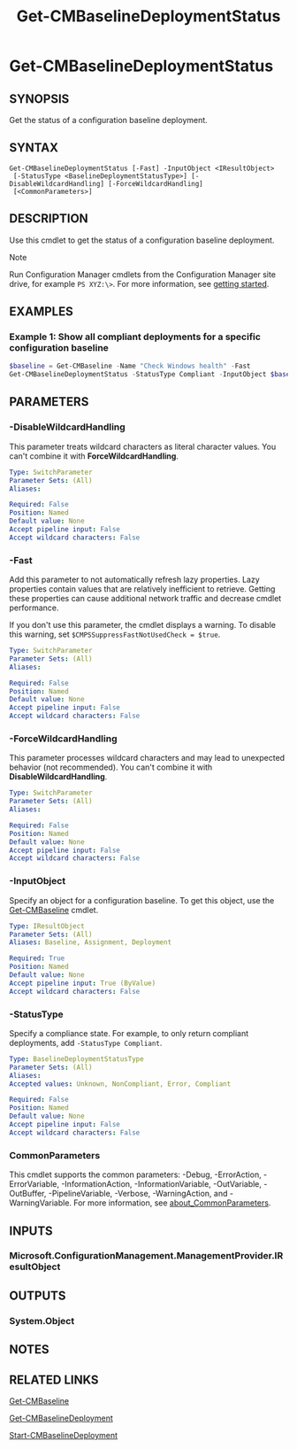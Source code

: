 ﻿---
description: Get the status of a configuration baseline deployment.
external help file: AdminUI.PS.dll-Help.xml
Module Name: ConfigurationManager
ms.date: 03/23/2021
schema: 2.0.0
title: Get-CMBaselineDeploymentStatus
---

# Get-CMBaselineDeploymentStatus

## SYNOPSIS

Get the status of a configuration baseline deployment.

## SYNTAX

```
Get-CMBaselineDeploymentStatus [-Fast] -InputObject <IResultObject>
 [-StatusType <BaselineDeploymentStatusType>] [-DisableWildcardHandling] [-ForceWildcardHandling]
 [<CommonParameters>]
```

## DESCRIPTION

Use this cmdlet to get the status of a configuration baseline deployment.

> [!NOTE]
> Run Configuration Manager cmdlets from the Configuration Manager site drive, for example `PS XYZ:\>`. For more information, see [getting started](/powershell/sccm/overview).

## EXAMPLES

### Example 1: Show all compliant deployments for a specific configuration baseline

```powershell
$baseline = Get-CMBaseline -Name "Check Windows health" -Fast
Get-CMBaselineDeploymentStatus -StatusType Compliant -InputObject $baseline
```

## PARAMETERS

### -DisableWildcardHandling

This parameter treats wildcard characters as literal character values. You can't combine it with **ForceWildcardHandling**.

```yaml
Type: SwitchParameter
Parameter Sets: (All)
Aliases:

Required: False
Position: Named
Default value: None
Accept pipeline input: False
Accept wildcard characters: False
```

### -Fast

Add this parameter to not automatically refresh lazy properties. Lazy properties contain values that are relatively inefficient to retrieve. Getting these properties can cause additional network traffic and decrease cmdlet performance.

If you don't use this parameter, the cmdlet displays a warning. To disable this warning, set `$CMPSSuppressFastNotUsedCheck = $true`.

```yaml
Type: SwitchParameter
Parameter Sets: (All)
Aliases:

Required: False
Position: Named
Default value: None
Accept pipeline input: False
Accept wildcard characters: False
```

### -ForceWildcardHandling

This parameter processes wildcard characters and may lead to unexpected behavior (not recommended). You can't combine it with **DisableWildcardHandling**.

```yaml
Type: SwitchParameter
Parameter Sets: (All)
Aliases:

Required: False
Position: Named
Default value: None
Accept pipeline input: False
Accept wildcard characters: False
```

### -InputObject

Specify an object for a configuration baseline. To get this object, use the [Get-CMBaseline](Get-CMBaseline.md) cmdlet.

```yaml
Type: IResultObject
Parameter Sets: (All)
Aliases: Baseline, Assignment, Deployment

Required: True
Position: Named
Default value: None
Accept pipeline input: True (ByValue)
Accept wildcard characters: False
```

### -StatusType

Specify a compliance state. For example, to only return compliant deployments, add `-StatusType Compliant`.

```yaml
Type: BaselineDeploymentStatusType
Parameter Sets: (All)
Aliases:
Accepted values: Unknown, NonCompliant, Error, Compliant

Required: False
Position: Named
Default value: None
Accept pipeline input: False
Accept wildcard characters: False
```

### CommonParameters
This cmdlet supports the common parameters: -Debug, -ErrorAction, -ErrorVariable, -InformationAction, -InformationVariable, -OutVariable, -OutBuffer, -PipelineVariable, -Verbose, -WarningAction, and -WarningVariable. For more information, see [about_CommonParameters](http://go.microsoft.com/fwlink/?LinkID=113216).

## INPUTS

### Microsoft.ConfigurationManagement.ManagementProvider.IResultObject

## OUTPUTS

### System.Object

## NOTES

## RELATED LINKS

[Get-CMBaseline](Get-CMBaseline.md)

[Get-CMBaselineDeployment](Get-CMBaselineDeployment.md)

[Start-CMBaselineDeployment](Start-CMBaselineDeployment.md)
